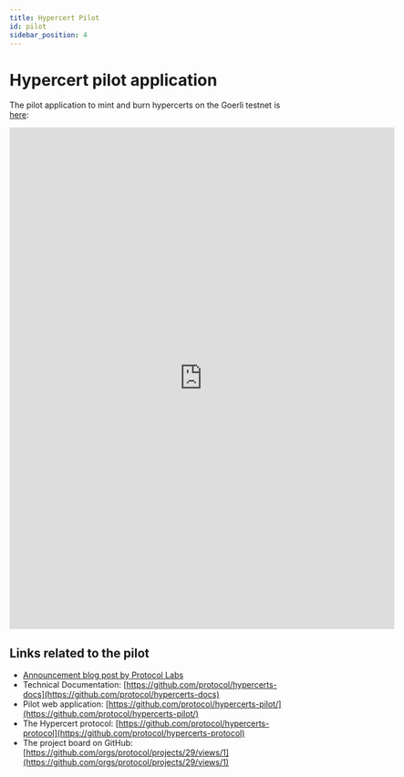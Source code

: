 ```yaml
---
title: Hypercert Pilot
id: pilot
sidebar_position: 4
---
```


# Hypercert pilot application

The pilot application to mint and burn hypercerts on the Goerli testnet is [here](https://hypercerts-pilot.vercel.app/claim-hypercert):

<iframe width="675" height="880" src="https://hypercerts-pilot.vercel.app/claim-hypercert" frameborder="0"></iframe>

## Links related to the pilot
* [Announcement blog post by Protocol Labs](https://protocol.ai/blog/hypercert-new-primitive/)
* Technical Documentation: [https://github.com/protocol/hypercerts-docs](https://github.com/protocol/hypercerts-docs)
* Pilot web application: [https://github.com/protocol/hypercerts-pilot/](https://github.com/protocol/hypercerts-pilot/)
* The Hypercert protocol: [https://github.com/protocol/hypercerts-protocol](https://github.com/protocol/hypercerts-protocol)
* The project board on GitHub: [https://github.com/orgs/protocol/projects/29/views/1](https://github.com/orgs/protocol/projects/29/views/1)
